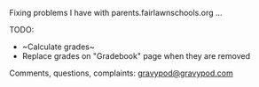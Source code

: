 Fixing problems I have with parents.fairlawnschools.org
…

TODO:
* ~Calculate grades~
* Replace grades on "Gradebook" page when they are removed

Comments, questions, complaints: gravypod@gravypod.com